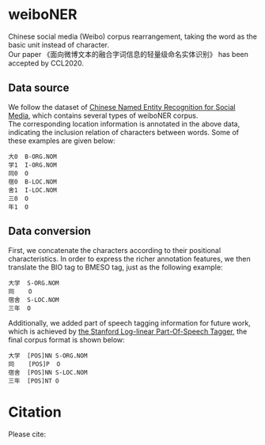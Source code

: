 # weiboNER
Chinese social media (Weibo) corpus rearrangement, taking the word as the basic unit instead of character.  
Our paper 《面向微博文本的融合字词信息的轻量级命名实体识别》 has been accepted by CCL2020.  
## Data source
We follow the dataset of [Chinese Named Entity Recognition for Social Media](https://github.com/hltcoe/golden-horse), which contains several types of weiboNER corpus.   
The corresponding location information is annotated in the above data, indicating the inclusion relation of characters between words. Some of these examples are given below:  
```
大0  B-ORG.NOM  
学1  I-ORG.NOM  
同0  O  
宿0  B-LOC.NOM  
舍1  I-LOC.NOM  
三0  O  
年1  O  
```
## Data conversion
First, we concatenate the characters according to their positional characteristics. In order to express the richer annotation features, we then translate the BIO tag to BMESO tag, just as the following example:   
```
大学  S-ORG.NOM 
同    O
宿舍  S-LOC.NOM
三年  O
```
Additionally, we added part of speech tagging information for future work, which is achieved by [the Stanford Log-linear Part-Of-Speech Tagger](https://nlp.stanford.edu/software/tagger.shtml), the final corpus format is shown below:  
```
大学  [POS]NN S-ORG.NOM 
同    [POS]P  O
宿舍  [POS]NN S-LOC.NOM
三年  [POS]NT O
```
# Citation
Please cite:  


